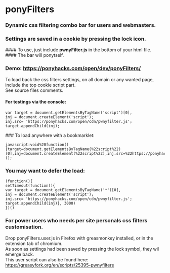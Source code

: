# ponyFilters
### Dynamic css filtering combo bar for users and webmasters.
### Settings are saved in a cookie by pressing the lock icon.
#### To use, just include <b>pwnyFilter.js</b> in the bottom of your html file. <br>
#### The bar will ponytself.

### Demo: https://ponyhacks.com/open/dev/ponyFilters/ 

To load back the css filters settings, on all domain or any wanted page, include the top cookie script part. <br>
See source files comments.

#### For testings via the console:
    var target = document.getElementsByTagName('script')[0],
    inj = document.createElement('script');
    inj.src= 'https://ponyhacks.com/open/cdn/pwnyfilter.js';
    target.appendChild(inj);

### To load anywhere with a bookmarklet:

    javascript:void%20function(){target=document.getElementsByTagName(%22script%22)[0],inj=document.createElement(%22script%22),inj.src=%22https://ponyhacks.com/open/cdn/pwnyfilter.js%22,target.appendChild(inj)}();

### You may want to defer the load:
    (function(){
    setTimeout(function(){
    var target = document.getElementsByTagName('*')[0],
    inj = document.createElement('script');
    inj.src= 'https://ponyhacks.com/open/cdn/pwnyfilter.js';
    target.appendChild(inj)}, 3000)
    })()


### For power users who needs per site personals css filters customisation.
Drop ponyFilters.user.js in Firefox with greasmonkey installed, or in the extension tab of chromium.<br>
As soon as settings had been saved by pressing the lock symbol, they wil emerge back.<br>
This user script can also be found here:<br> https://greasyfork.org/en/scripts/25395-pwnyfilters
